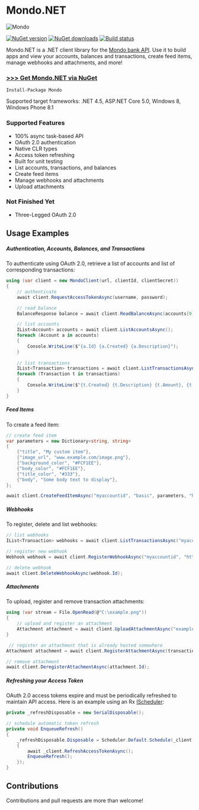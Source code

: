 # Mondo.NET

![Mondo](https://twitter.com/getmondo/profile_image?size=original)

[![NuGet version](https://img.shields.io/nuget/v/Mondo.svg)](http://nuget.org/List/Packages/Mondo.Client)  [![NuGet downloads](https://img.shields.io/nuget/dt/Mondo.svg)](http://nuget.org/List/Packages/Mondo.Client)  [![Build status](https://ci.appveyor.com/api/projects/status/p26nu5fypp5c4qon?svg=true)](https://ci.appveyor.com/project/rdingwall/mondotnet)

Mondo.NET is a .NET client library for the [Mondo bank API](https://getmondo.co.uk/docs/). Use it to build apps and view your accounts, balances and transactions, create feed items, manage webhooks and attachments, and more!

### [>>> Get Mondo.NET via NuGet](http://nuget.org/List/Packages/Mondo)

```
Install-Package Mondo
```

Supported target frameworks: .NET 4.5, ASP.NET Core 5.0, Windows 8, Windows Phone 8.1

### Supported Features

- 100% async task-based API
- OAuth 2.0 authentication
- Native CLR types
- Access token refreshing
- Built for unit testing
- List accounts, transactions, and balances
- Create feed items
- Manage webhooks and attachments
- Upload attachments

### Not Finished Yet

- Three-Legged OAuth 2.0

## Usage Examples

##### Authentication, Accounts, Balances, and Transactions
To authenticate using OAuth 2.0, retrieve a list of accounts and list of corresponding transactions:
```csharp
using (var client = new MondoClient(url, clientId, clientSecret))
{
    // authenticate
    await client.RequestAccessTokenAsync(username, password);

    // read balance
    BalanceResponse balance = await client.ReadBalanceAsync(accounts[0].Id);

    // list accounts
    IList<Account> accounts = await client.ListAccountsAsync();
    foreach (Account a in accounts)
    {
        Console.WriteLine($"{a.Id} {a.Created} {a.Description}");
    }
    
    // list transactions
    IList<Transaction> transactions = await client.ListTransactionsAsync(accounts[0].Id);
    foreach (Transaction t in transactions)
    {
        Console.WriteLine($"{t.Created} {t.Description} {t.Amount}, {t.Currency}, {t.AccountBalance}");
    }
}    
```

##### Feed Items
To create a feed item:
```csharp
// create feed item
var parameters = new Dictionary<string, string>
{
    {"title", "My custom item"},
    {"image_url", "www.example.com/image.png"},
    {"background_color", "#FCF1EE"},
    {"body_color", "#FCF1EE"},
    {"title_color", "#333"},
    {"body", "Some body text to display"},
};

await client.CreateFeedItemAsync("myaccountid", "basic", parameters, "https://www.example.com/a_page_to_open_on_tap.html");
```

##### Webhooks
To register, delete and list webhooks:
```csharp
// list webhooks
IList<Transaction> webhooks = await client.ListTransactionsAsync("myaccountid");

// register new webhook
Webhook webhook = await client.RegisterWebhookAsync("myaccountid", "http://example.com/webhook");

// delete webhook
await client.DeleteWebhookAsync(webhook.Id);
```

##### Attachments
To upload, register and remove transaction attachments:
```csharp
using (var stream = File.OpenRead(@"C:\example.png"))
{
    // upload and register an attachment
    Attachment attachment = await client.UploadAttachmentAsync("example.png", "image/png", transaction.Id, stream);
}

 // register an attachment that is already hosted somewhere
Attachment attachment = await client.RegisterAttachmentAsync(transactions.Id, "http://example.com/pic.png", "image/png");

// remove attachment
await client.DeregisterAttachmentAsync(attachment.Id);
```

##### Refreshing your Access Token
OAuth 2.0 access tokens expire and must be periodically refreshed to maintain API access. Here is an example using an Rx [IScheduler](https://msdn.microsoft.com/en-us/library/hh242963(v=vs.103).aspx):
```csharp
private _refreshDisposable = new SerialDisposable();

// schedule automatic token refresh
private void EnqueueRefresh()
{
    _refreshDisposable.Disposable = Scheduler.Default.Schedule(_client.AccessTokenExpiresAt, async () =>
    {
        await _client.RefreshAccessTokenAsync();
        EnqueueRefresh();
    });
}
```

## Contributions
Contributions and pull requests are more than welcome!
